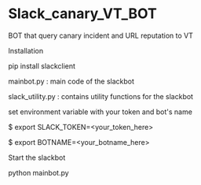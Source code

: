 # Slack_canary_VT_BOT

BOT that query canary incident and URL reputation to VT

Installation


pip install slackclient


mainbot.py : main code of the slackbot


slack_utility.py : contains utility functions for the slackbot


set environment variable with your token and bot's name


$ export SLACK_TOKEN=<your_token_here>


$ export BOTNAME=<your_botname_here>

Start the slackbot


python mainbot.py

